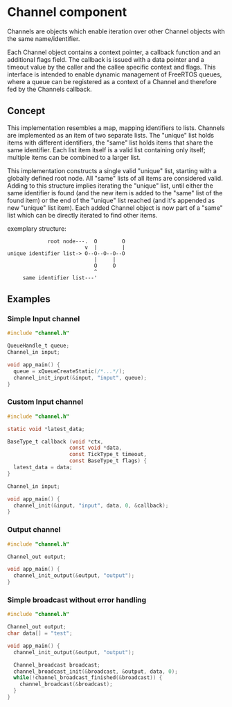 # Channel component
<!-- Describe what this component does. -->
Channels are objects which enable iteration over other Channel objects with the same name/identifier.

Each Channel object contains a context pointer, a callback function and
an additional flags field.
The callback is issued with a data pointer and a timeout value by the caller and the callee specific context and flags.
This interface is intended to enable dynamic management of FreeRTOS queues,
where a queue can be registered as a context
of a Channel and therefore fed by the Channels callback.

## Concept
<!-- Describe the underlying concept. -->
This implementation resembles a map, mapping identifiers to lists. 
Channels are implemented as an item of two separate lists.
The "unique" list holds items with different identifiers,
the "same" list holds items that share the same identifier. 
Each list item itself is a valid list containing only itself;
multiple items can be combined to a larger list.

This implementation constructs a single valid "unique" list,
starting with a globally defined root node.
All "same" lists of all items are considered valid.
Adding to this structure implies iterating the "unique" list,
until either the same identifier is found (and the new item is added to the "same" list of the found item) or the end of the "unique" list reached (and it's appended as new "unique" list item).
Each added Channel object is now part of a "same" list which can be directly iterated to find other items.

exemplary structure:
```
             root node---.  O        O
                         v  |        |
unique identifier list-> O--O--O--O--O  
                            |     |
                            O     O
                            ^
     same identifier list---'   
```
## Examples
<!-- Add code snippets here to show common use cases. -->

### Simple Input channel
```c
#include "channel.h"

QueueHandle_t queue;
Channel_in input;

void app_main() {
  queue = xQueueCreateStatic(/*...*/);
  channel_init_input(&input, "input", queue);
}
```

### Custom Input channel
```c
#include "channel.h"

static void *latest_data;

BaseType_t callback (void *ctx,
                    const void *data,
                    const TickType_t timeout,
                    const BaseType_t flags) {
  latest_data = data;
}

Channel_in input;

void app_main() {
  channel_init(&input, "input", data, 0, &callback);
}
```

### Output channel
```c
#include "channel.h"

Channel_out output;

void app_main() {
  channel_init_output(&output, "output");
}
```

### Simple broadcast without error handling
```c
#include "channel.h"

Channel_out output;
char data[] = "test";

void app_main() {
  channel_init_output(&output, "output");

  Channel_broadcast broadcast;
  channel_broadcast_init(&broadcast, &output, data, 0);
  while(!channel_broadcast_finished(&broadcast)) {
    channel_broadcast(&broadcast);
  }
}
```


<!-- ## Related -->
<!-- List of related things -->
